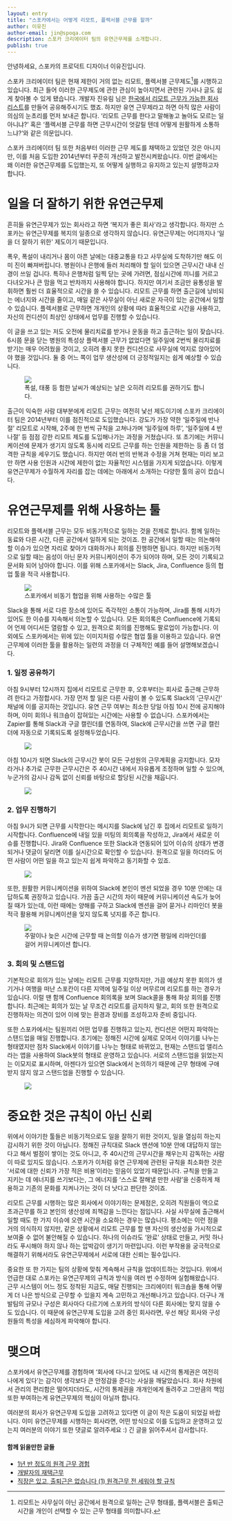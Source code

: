 ```yaml
---
layout: entry
title: "스포카에서는 어떻게 리모트, 플렉서블 근무를 할까"
author: 이유진
author-email: jin@spoqa.com
description: 스포카 크리에이터 팀의 유연근무제를 소개합니다.
publish: true
---
```


안녕하세요, 스포카의 프로덕트 디자이너 이유진입니다.

스포카 크리에이터 팀은 현재 제한이 거의 없는 리모트, 플렉서블 근무제도[^1]를 시행하고 있습니다. 최근 들어 이러한 근무제도에 관한 관심이 높아지면서 관련된 기사나 글도 쉽게 찾아볼 수 있게 됐습니다. 개발자 진유림 님은 [한국에서 리모트 근무가 가능한 회사 리스트](https://milooy.github.io/remote-or-flexible-work-company-in-korea/)를 만들어 공유해주시기도 했죠. 하지만 유연 근무제라고 하면 아직 많은 사람이 의심의 눈초리를 먼저 보내곤 합니다. ‘리모트 근무를 한다고 말해놓고 놀아도 모르는 일 아니냐?’ 혹은 ‘플렉서블 근무를 하면 근무시간이 엇갈릴 텐데 어떻게 원활하게 소통하느냐?’와 같은 의문입니다.

스포카 크리에이터 팀 또한 처음부터 이러한 근무 제도를 채택하고 있었던 것은 아니지만, 이를 처음 도입한 2014년부터 꾸준히 개선하고 발전시켜왔습니다. 이번 글에서는 왜 이러한 유연근무제를 도입했는지, 또 어떻게 실행하고 유지하고 있는지 설명하고자 합니다.

# 일을 더 잘하기 위한 유연근무제

흔히들 유연근무제가 있는 회사라고 하면 ‘복지가 좋은 회사'라고 생각합니다. 하지만 스포카는 유연근무제를 복지의 일종으로 생각하지 않습니다. 유연근무제는 어디까지나 ‘일을 더 잘하기 위한' 제도이기 때문입니다. 

폭우, 폭설이 내리거나 몸이 아픈 날에는 대중교통을 타고 사무실에 도착하기만 해도 이미 진이 빠져버립니다. 병원이나 은행에 들러 처리해야 할 일이 있으면 근무시간 내내 신경이 쓰일 겁니다. 특히나 은행처럼 일찍 닫는 곳에 가려면, 점심시간에 끼니를 거르고 다녀오거나 큰 맘을 먹고 반차까지 사용해야 합니다. 하지만 여기서 조금만 융통성을 발휘하면 훨씬 더 효율적으로 시간을 쓸 수 있습니다. 리모트 근무를 하면 출근길에 낭비되는 에너지와 시간을 줄이고, 매일 같은 사무실이 아닌 새로운 자극이 있는 공간에서 일할 수 있습니다. 플렉서블로 근무하면 개개인의 상황에 따라 효율적으로 시간을 사용하고, 자신의 컨디션이 최상인 상태에서 업무를 진행할 수 있습니다.

이 글을 쓰고 있는 저도 오전에 물리치료를 받거나 운동을 하고 출근하는 일이 잦습니다. 6시쯤 문을 닫는 병원의 특성상 플렉서블 근무가 없었다면 일주일에 2번씩 물리치료를 받기는 매우 어려웠을 것이고, 오히려 좋지 못한 컨디션으로 사무실에 억지로 앉아있어야 했을 것입니다. 둘 중 어느 쪽이 업무 생산성에 더 긍정적일지는 쉽게 예상할 수 있습니다.

<figure>
  <img src="/images/2019-05-28/01.png" style="margin: 0 auto;" />
  <figcaption>폭설, 태풍 등 험한 날씨가 예상되는 날은 오히려 리모트를 권하기도 합니다.</figcaption>
</figure>


출근이 익숙한 사람 대부분에게 리모트 근무는 여전히 낯선 제도이기에 스포카 크리에이터 팀은 2014년부터 이를 점진적으로 도입했습니다. 강도가 가장 약한 ‘일주일에 반나절’ 리모트로 시작해, 2주에 한 번씩 규칙을 고쳐나가며 ‘일주일에 하루’, ‘일주일에 4 반나절’ 등 점점 강한 리모트 제도를 도입해나가는 과정을 거쳤습니다. 또 초기에는 커뮤니케이션에 문제가 생기지 않도록 동시에 리모트 근무를 하는 인원을 제한하는 등 좀 더 엄격한 규칙을 세우기도 했습니다. 하지만 여러 번의 반복과 수정을 거쳐 현재는 미리 보고만 하면 사용 인원과 시간에 제한이 없는 자율적인 시스템을 가지게 되었습니다. 이렇게 유연근무제가 수월하게 자리를 잡는 데에는 아래에서 소개하는 다양한 툴의 공이 컸습니다.

# 유연근무제를 위해 사용하는 툴

리모트와 플렉서블 근무는 모두 비동기적으로 일하는 것을 전제로 합니다. 함께 일하는 동료와 다른 시간, 다른 공간에서 일하게 되는 것이죠. 한 공간에서 일할 때는 의논해야 할 이슈가 있으면 자리로 찾아가 대화하거나 회의를 진행하면 됩니다. 하지만 비동기적으로 일할 때는 음성이 아닌 문자 커뮤니케이션이 주가 되어야 하며, 모든 것이 기록되고 문서화 되어 남아야 합니다. 이를 위해 스포카에서는 Slack, Jira, Confluence 등의 협업 툴을 적극 사용합니다. 

<figure>
  <img src="/images/2019-05-28/02.png" style="margin: 0 auto;" />
  <figcaption>스포카에서 비동기 협업을 위해 사용하는 수많은 툴</figcaption>
</figure>


Slack을 통해 서로 다른 장소에 있어도 즉각적인 소통이 가능하며, Jira를 통해 시차가 있어도 한 이슈를 지속해서 의논할 수 있습니다. 모든 회의록은 Confluence에 기록되어 언제 어디서든 열람할 수 있고, 원격으로 회의를 진행해도 팔로업이 가능합니다. 이 외에도 스포카에서는 위에 있는 이미지처럼 수많은 협업 툴을 이용하고 있습니다. 유연근무제에 이러한 툴을 활용하는 일련의 과정을 더 구체적인 예를 들어 설명해보겠습니다.


### 1. 일정 공유하기

아침 9시부터 12시까지 집에서 리모트로 근무한 후, 오후부터는 회사로 출근해 근무하려 한다고 가정합시다. 가장 먼저 할 일은 다른 사람이 볼 수 있도록 Slack의 ‘근무시간' 채널에 이를 공지하는 것입니다. 유연 근무 여부는 최소한 당일 아침 10시 전에 공지해야 하며, 이미 회의나 워크숍이 잡혀있는 시간에는 사용할 수 없습니다. 스포카에서는 Zapier를 통해 Slack과 구글 캘린더를 연동하여, Slack에 근무시간을 쓰면 구글 캘린더에 자동으로 기록되도록 설정해두었습니다. 

<figure>
  <img src="/images/2019-05-28/03.png" style="margin: 0 auto;" />
</figure>

아침 10시가 되면 Slack의 근무시간 봇이 모든 구성원의 근무계획을 공지합니다. 모자라거나 추가로 근무한 근무시간은 주 40시간 내에서 자유롭게 조정하며 일할 수 있으며, 누군가의 감시나 감독 없이 신뢰를 바탕으로 할당된 시간을 채웁니다.

<figure>
  <img src="/images/2019-05-28/04.png" style="margin: 0 auto;" />
</figure>

### 2. 업무 진행하기

아침 9시가 되면 근무를 시작한다는 메시지를 Slack에 남긴 후 집에서 리모트로 일하기 시작합니다. Confluence에 내일 있을 미팅의 회의록을 작성하고, Jira에서 새로운 이슈를 진행합니다. Jira와 Confluence 또한 Slack과 연동되어 있어 이슈의 상태가 변경되거나 댓글이 달리면 이를 실시간으로 확인할 수 있습니다. 원격으로 일을 하더라도 어떤 사람이 어떤 일을 하고 있는지 쉽게 파악하고 동기화할 수 있죠. 

<figure>
  <img src="/images/2019-05-28/05.png" style="margin: 0 auto;" />
</figure>


또한, 원활한 커뮤니케이션을 위하여 Slack에 본인이 멘션 되었을 경우 10분 안에는 대답하도록 권장하고 있습니다. 가끔 출근 시간의 차이 때문에 커뮤니케이션 속도가 늦어질 때가 있는데, 이런 때에는 양해를 구하고 Slack에 멘션을 걸어 묻거나 리마인더 봇을 적극 활용해 커뮤니케이션을 잊지 않도록 넛지를 주곤 합니다.


<figure>
  <img src="/images/2019-05-28/06.png" style="margin: 0 auto;" />
  <figcaption>주말이나 늦은 시간에 근무할 때 논의할 이슈가 생기면 평일에 리마인더를 걸어 커뮤니케이션 합니다.
  </figcaption>
</figure>

### 3. 회의 및 스탠드업

기본적으로 회의가 있는 날에는 리모트 근무를 지양하지만, 가끔 예상치 못한 회의가 생기거나 여행을 떠난 스포칸이 다른 지역에 일주일 이상 머무르며 리모트를 하는 경우가 있습니다. 이럴 땐 함께 Confluence 회의록을 보며 Slack콜을 통해 화상 회의를 진행합니다. 최근에는 회의가 있는 날 무조건 리모트를 금지하지 말고, 회의 또한 원격으로 진행하자는 의견이 있어 이에 맞는 환경과 장비를 조성하고자 준비 중입니다.

또한 스포카에서는 팀원끼리 어떤 업무를 진행하고 있는지, 컨디션은 어떤지 파악하는 스탠드업을 매일 진행합니다. 초기에는 정해진 시간에 실제로 모여서 이야기를 나누는 형태였지만 점차 Slack에서 이야기를 나누는 형태로 바뀌었고, 현재는 스탠드업 앨리스라는 앱을 사용하여 Slack봇의 형태로 운영하고 있습니다. 서로의 스탠드업을 읽었는지는 이모지로 표시하며, 아젠다가 있으면 Slack에서 논의하기 때문에 근무 형태에 구애받지 않지 않고 스탠드업을 진행할 수 있습니다.

<figure>
  <img src="/images/2019-05-28/07.png" style="margin: 0 auto;" />
</figure>


# 중요한 것은 규칙이 아닌 신뢰 

위에서 이야기한 툴들은 비동기적으로도 일을 잘하기 위한 것이지, 일을 열심히 하는지 감시하기 위한 것이 아닙니다. 정해진 규칙대로 Slack 멘션에 10분 안에 대답하지 않는다고 해서 벌점이 쌓이는 것도 아니고, 주 40시간의 근무시간을 채우는지 감독하는 사람이 따로 있지도 않습니다. 스포카가 이처럼 유연 근무제에 관련된 규칙을 최소화한 것은 ‘서로에 대한 신뢰가 가장 적은 비용’이라는 믿음이 있었기 때문입니다. 규칙을 만들고 지키는 데 에너지를 쓰기보다는, 그 에너지를 ‘스스로 잘해낼 만한 사람’을 신중하게 채용하고 기존의 문화를 지켜나가는 것이 더 낫다고 판단한 것이죠.

리모트 근무를 시행하는 많은 회사에서 이야기하는 문제점은, 오히려 직원들이 역으로 초과근무를 하고 본인의 생산성에 죄책감을 느낀다는 점입니다. 사실 사무실에 출근해서  일할 때도 한 가지 이슈에 오랜 시간을 소요하는 경우는 많습니다. 평소에는 이런 점을 거의 의식하지 않지만, 같은 상황에서 리모트 근무를 할 땐 자신의 생산성을 가시적으로 보여줄 수 없어 불안해질 수 있습니다. 하나의 이슈라도 ‘완료’ 상태로 만들고, 커밋 하나라도 푸시해야 하지 않나 하는 압박감이 생기기 마련입니다. 이런 부작용을 궁극적으로 해결하기 위해서라도 유연근무제에서 서로에 대한 신뢰는 필수입니다.

중요한 또 한 가지는 팀의 상황에 맞춰 계속해서 규칙을 업데이트하는 것입니다. 위에서 언급한 대로 스포카는 유연근무제의 규칙과 방식을 여러 번 수정하며 실험해왔습니다. 근무 시스템이 어느 정도 정착된 지금도, 매달 진행되는 크리에이터 워크숍을 통해 어떻게 더 나은 방식으로 근무할 수 있을지 계속 고민하고 개선해나가고 있습니다. 더구나 개발팀의 규모나 구성은 회사마다 다르기에 스포카의 방식이 다른 회사에는 맞지 않을 수도 있습니다. 이 때문에 유연근무제 도입을 고려 중인 회사라면, 우선 해당 회사와 구성원들의 특성을 세심하게 파악해야 합니다.

# 맺으며

스포카에서 유연근무제를 경험하며 ‘회사에 다니고 있어도 내 시간의 통제권은 여전히 나에게 있다’는 감각이 생각보다 큰 안정감을 준다는 사실을 깨달았습니다. 회사 차원에서 관리의 편리함은 떨어지더라도, 시간의 통제권을 개개인에게 돌려주고 그만큼의 책임 또한 부여하는게 유연근무제의 핵심이 아닐까 합니다. 

여러분의 회사가 유연근무제 도입을 고려하고 있다면 이 글이 작은 도움이 되었길 바랍니다. 이미 유연근무제를 시행하는 회사라면, 어떤 방식으로 이를 도입하고 운영하고 있는지 여러분의 이야기 또한 댓글로 알려주세요 :)  긴 글을 읽어주셔서 감사합니다.


#### 함께 읽을만한 글들
- [1년 반 정도의 원격 근무 경험](https://blog.outsider.ne.kr/1359)
- [개발자의 재택근무](https://jenix.wordpress.com/2012/07/01/%EA%B0%9C%EB%B0%9C%EC%9E%90%EC%9D%98-%EC%9E%AC%ED%83%9D-%EA%B7%BC%EB%AC%B4/)
- [직장은 있고, 출퇴근은 없습니다 (1) 원격근무 전 세워야 할 규칙](https://www.mobiinside.com/kr/2018/06/01/pplink-remoteworkrule/)



 [^1]: 리모트는 사무실이 아닌 공간에서 원격으로 일하는 근무 형태를, 플렉서블은 출퇴근 시간을 개인이 선택할 수 있는 근무 형태를 의미합니다.